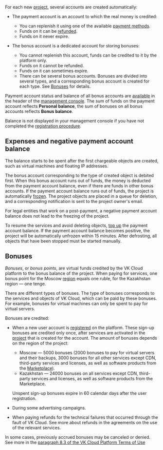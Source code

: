 For each new [project](/en/tools-for-using-services/account/concepts/projects), several accounts are created automatically:

- The payment account is an account to which the real money is credited:

  - You can replenish it using one of the available [payment methods](../payment-methods).
  - Funds on it can be [refunded](../../service-management/refund).
  - Funds on it never expire.

- The bonus account is a dedicated account for storing bonuses:

  - You cannot replenish this account, funds can be credited to it by the platform only.
  - Funds on it cannot be refunded.
  - Funds on it can sometimes expire.
  - There can be several bonus accounts. Bonuses are divided into several types, and a corresponding bonus account is created for each type. See [Bonuses](#bonuses) for details.

Payment account status and balance of all bonus accounts are [available](../../service-management/payment) in the header of the [management console](https://msk.cloud.vk.com/app/). The sum of funds on the payment account reflects **Personal balance**, the sum of bonuses on all bonus accounts reflects **Bonus balance**.

<info>

Balance is not displayed in your management console if you have not completed the [registration procedure](/en/intro/start/account-registration).

</info>

## Expenses and negative payment account balance

The balance starts to be spent after the first chargeable objects are created, such as virtual machines and floating IP addresses.

The bonus account corresponding to the type of created object is debited first. When this bonus account runs out of funds, the money is deducted from the payment account balance, even if there are funds in other bonus accounts. If the payment account balance runs out of funds, the project is automatically [frozen](/en/tools-for-using-services/account/concepts/projects#automatic_freezing_of_the_project). The project objects are placed in a queue for deletion, and a corresponding notification is sent to the project owner's email.

<info>

For legal entities that work on a post-payment, a negative payment account balance does not lead to the freezing of the project.

</info>

To resume the services and avoid deleting objects, [top up](../../service-management/payment#making_a_payment) the payment account balance. If the payment account balance becomes positive, the project will be automatically unfrozen within 15 minutes. After defrosting, all objects that have been stopped must be started manually.

## Bonuses

*Bonuses*, or *bonus points*, are virtual funds credited by the VK Cloud platform to the bonus balance of the project. When paying for services, one bonus point for the Moscow [region](/en/tools-for-using-services/account/concepts/regions) equals one ruble, for the Kazakhstan region — one tenge.

There are different types of bonuses. The type of bonuses corresponds to the services and objects of VK Cloud, which can be paid by these bonuses. For example, bonuses for virtual machines can only be spent to pay for virtual servers.

Bonuses are credited:

- When a new user account is [registered](/en/intro/start/account-registration) on the platform. These sign-up bonuses are credited only once, after services are activated in the [project](/en/tools-for-using-services/account/concepts/projects) that is created for the account. The amount of bonuses depends on the region of the project:

  - Moscow — 5000 bonuses (2000 bonuses to pay for virtual servers and their backups, 3000 bonuses for all other services except CDN, third-party services and licenses, as well as software products from the [Marketplace](https://msk.cloud.vk.com/app/services/marketplace)).
  - Kazakhstan — 24000 bonuses on all services except CDN, third-party services and licenses, as well as software products from the Marketplace.

  <err>

  Unspent sign-up bonuses expire in 60 calendar days after the user registration.

  </err>

- During some advertising campaigns.
- When paying refunds for the technical failures that occurred through the fault of VK Cloud. See more about refunds in the agreements on the use of the relevant services.

<warn>

In some cases, previously accrued bonuses may be canceled or denied. See more in the [paragraph 8.3 of the VK Cloud Platform Terms of Use](/en/intro/start/legal)

</warn>
